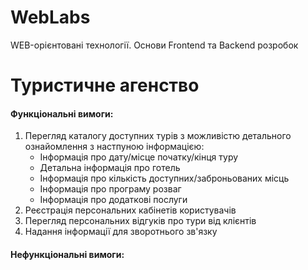 # WebLabs
WEB-орієнтовані технології. Основи Frontend та Backend розробок
# Туристичне агенство
#### Функціональні вимоги:
1) Перегляд каталогу доступних турів з можливістю детального ознайомлення з настпуною інформацією:
    - Інформація про дату/місце початку/кінця туру
    - Детальна інформація про готель
    - Інформація про кількість доступних/заброньованих місць
    - Інформація про програму розваг
    - Інформація про додаткові послуги
2) Реєстрація персональних кабінетів користувачів
3) Перегляд персональних відгуків про тури від клієнтів
4) Надання інформації для зворотнього зв'язку
#### Нефункціональні вимоги:

